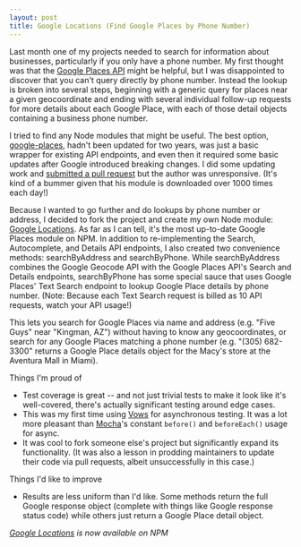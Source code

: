 ```yaml
---
layout: post
title: Google Locations (Find Google Places by Phone Number)
---
```


Last month one of my projects needed to search for information about businesses, particularly if you only have a phone number. My first thought was that the [Google Places API](https://developers.google.com/places/) might be helpful, but I was disappointed to discover that you can't query directly by phone number. Instead the lookup is broken into several steps, beginning with a generic query for places near a given geocoordinate and ending with several individual follow-up requests for more details about each Google Place, with each of those detail objects containing a business phone number.

I tried to find any Node modules that might be useful. The best option, [google-places](https://www.npmjs.com/package/google-places), hadn't been updated for two years, was just a basic wrapper for existing API endpoints, and even then it required some basic updates after Google introduced breaking changes. I did some updating work and [submitted a pull request](https://github.com/jpowers/node-google-places/pull/13) but the author was unresponsive. (It's kind of a bummer given that his module is downloaded over 1000 times each day!)

Because I wanted to go further and do lookups by phone number or address, I decided to fork the project and create my own Node module: [Google Locations](https://www.npmjs.com/package/google-locations). As far as I can tell, it's the most up-to-date Google Places module on NPM. In addition to re-implementing the Search, Autocomplete, and Details API endpoints, I also created two convenience methods: searchByAddress and searchByPhone. While searchByAddress combines the Google Geocode API with the Google Places API's Search and Details endpoints, searchByPhone has some special sauce that uses Google Places' Text Search endpoint to lookup Google Place details by phone number. (Note: Because each Text Search request is billed as 10 API requests, watch your API usage!)

This lets you search for Google Places via name and address (e.g. "Five Guys" near "Kingman, AZ") without having to know any geocoordinates, or search for any Google Places matching a phone number (e.g. "(305) 682-3300" returns a Google Place details object for the Macy's store at the Aventura Mall in Miami).

Things I'm proud of
* Test coverage is great -- and not just trivial tests to make it look like it's well-covered, there's actually significant testing around edge cases.
* This was my first time using [Vows](http://vowsjs.org/) for asynchronous testing. It was a lot more pleasant than [Mocha]()'s constant `before()` and `beforeEach()` usage for async.
* It was cool to fork someone else's project but significantly expand its functionality. (It was also a lesson in prodding maintainers to update their code via pull requests, albeit unsuccessfully in this case.)

Things I'd like to improve
* Results are less uniform than I'd like. Some methods return the full Google response object (complete with things like Google response status code) while others just return a Google Place detail object.

*[Google Locations](https://www.npmjs.com/package/google-locations) is now available on NPM*